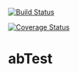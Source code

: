 [![Build Status](https://travis-ci.org/devKgp/abTest.svg?branch=master)](https://travis-ci.org/devKgp/abTest)

[![Coverage Status](https://coveralls.io/repos/github/devKgp/abTest/badge.svg?branch=master)](https://coveralls.io/github/devKgp/abTest)
# abTest 
